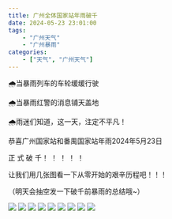 ```yaml
---
title: 广州全体国家站年雨破千
date: 2024-05-23 23:01:00
tags:
    - "广州天气"
    - "广州暴雨"
categories:
    - ["天气", "广州天气"]
---
```


🌧当暴雨列车的车轮缓缓行驶

🌧当暴雨红警的消息铺天盖地

🌧雨迷们知道，这一天，注定不平凡！

恭喜广州国家站和番禺国家站年雨2024年5月23日

正             式               破              千！ ！ ！ ！ ！

让我们用几张图看一下从零开始的艰辛历程吧！！！

（明天会抽空发一下破千前暴雨的总结哦~）

![](/images/008s0t3Ygy1hpztx578voj311w0jk18x.jpg)
![](/images/008s0t3Ygy1hpztyam6ckj30t20gnk3h.jpg)
![](/images/008s0t3Ygy1hpztyt1l43j30i20p07ms.jpg)
![](/images/008s0t3Ygy1hpzu77xrxjj314w0dwqho.jpg)
![](/images/008s0t3Ygy1hpzu8b58b6j30t00fx7hi.jpg)
![](/images/008s0t3Ygy1hpzub28nm5j315d0jqay5.jpg)
![](/images/008s0t3Ygy1hpzubx4xssj3158097qd6.jpg)
![](/images/008s0t3Ygy1hpzufbjezij30j60dmdkg.jpg)
![](/images/008s0t3Ygy1hpzufklfroj315706tth3.jpg)